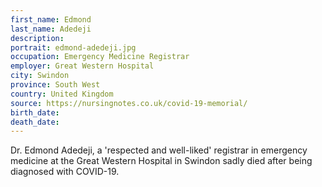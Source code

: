 ```yaml
---
first_name: Edmond
last_name: Adedeji
description: 
portrait: edmond-adedeji.jpg
occupation: Emergency Medicine Registrar
employer: Great Western Hospital
city: Swindon
province: South West
country: United Kingdom
source: https://nursingnotes.co.uk/covid-19-memorial/
birth_date: 
death_date: 
---
```


Dr. Edmond Adedeji, a 'respected and well-liked' registrar in emergency medicine at the Great Western Hospital in Swindon sadly died after being diagnosed with COVID-19.